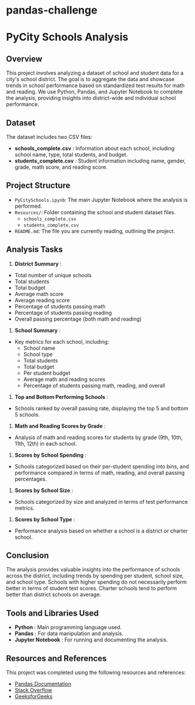 # pandas-challenge

# PyCity Schools Analysis

## Overview

This project involves analyzing a dataset of school and student data for a city's school district. The goal is to aggregate the data and showcase trends in school performance based on standardized test results for math and reading. We use Python, Pandas, and Jupyter Notebook to complete the analysis, providing insights into district-wide and individual school performance.

## Dataset

The dataset includes two CSV files:

* **schools_complete.csv** : Information about each school, including school name, type, total students, and budget.
* **students_complete.csv** : Student information including name, gender, grade, math score, and reading score.

## Project Structure

* `PyCitySchools.ipynb`: The main Jupyter Notebook where the analysis is performed.
* `Resources/`: Folder containing the school and student dataset files.
  * `schools_complete.csv`
  * `students_complete.csv`
* `README.md`: The file you are currently reading, outlining the project.

## Analysis Tasks

1. **District Summary** :

* Total number of unique schools
* Total students
* Total budget
* Average math score
* Average reading score
* Percentage of students passing math
* Percentage of students passing reading
* Overall passing percentage (both math and reading)

1. **School Summary** :

* Key metrics for each school, including:
  * School name
  * School type
  * Total students
  * Total budget
  * Per student budget
  * Average math and reading scores
  * Percentage of students passing math, reading, and overall

1. **Top and Bottom Performing Schools** :

* Schools ranked by overall passing rate, displaying the top 5 and bottom 5 schools.

1. **Math and Reading Scores by Grade** :

* Analysis of math and reading scores for students by grade (9th, 10th, 11th, 12th) in each school.

1. **Scores by School Spending** :

* Schools categorized based on their per-student spending into bins, and performance compared in terms of math, reading, and overall passing percentages.

1. **Scores by School Size** :

* Schools categorized by size and analyzed in terms of test performance metrics.

1. **Scores by School Type** :

* Performance analysis based on whether a school is a district or charter school.

## Conclusion

The analysis provides valuable insights into the performance of schools across the district, including trends by spending per student, school size, and school type. Schools with higher spending do not necessarily perform better in terms of student test scores. Charter schools tend to perform better than district schools on average.

## Tools and Libraries Used

* **Python** : Main programming language used.
* **Pandas** : For data manipulation and analysis.
* **Jupyter Notebook** : For running and documenting the analysis.

## Resources and References

This project was completed using the following resources and references:

* [Pandas Documentation]()
* [Stack Overflow](https://stackoverflow.com/)
* [GeeksforGeeks](https://www.geeksforgeeks.org/)
